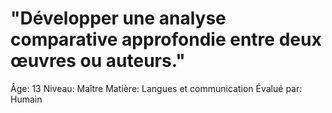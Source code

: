 # "Développer une analyse comparative approfondie entre deux œuvres ou auteurs."

Âge: 13
Niveau: Maître
Matière: Langues et communication
Évalué par: Humain